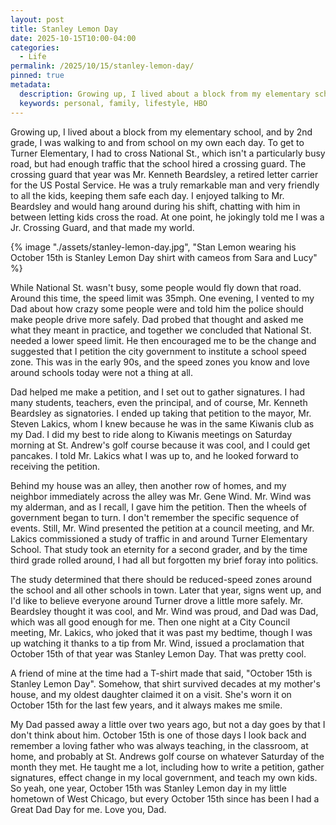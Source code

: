 ```yaml
---
layout: post
title: Stanley Lemon Day
date: 2025-10-15T10:00-04:00
categories:
  - Life
permalink: /2025/10/15/stanley-lemon-day/
pinned: true
metadata:
  description: Growing up, I lived about a block from my elementary school, and by 2nd grade, I was walking to and from school on my own each day.
  keywords: personal, family, lifestyle, HBO
---
```


Growing up, I lived about a block from my elementary school, and by 2nd grade, I was walking to and from school on my own each day. To get to Turner Elementary, I had to cross National St., which isn't a particularly busy road, but had enough traffic that the school hired a crossing guard. The crossing guard that year was Mr. Kenneth Beardsley, a retired letter carrier for the US Postal Service. He was a truly remarkable man and very friendly to all the kids, keeping them safe each day. I enjoyed talking to Mr. Beardsley and would hang around during his shift, chatting with him in between letting kids cross the road. At one point, he jokingly told me I was a Jr. Crossing Guard, and that made my world.

<!-- excerpt -->

{% image "./assets/stanley-lemon-day.jpg", "Stan Lemon wearing his October 15th is Stanley Lemon Day shirt with cameos from Sara and Lucy" %}

While National St. wasn't busy, some people would fly down that road. Around this time, the speed limit was 35mph. One evening, I vented to my Dad about how crazy some people were and told him the police should make people drive more safely. Dad probed that thought and asked me what they meant in practice, and together we concluded that National St. needed a lower speed limit. He then encouraged me to be the change and suggested that I petition the city government to institute a school speed zone. This was in the early 90s, and the speed zones you know and love around schools today were not a thing at all.

Dad helped me make a petition, and I set out to gather signatures. I had many students, teachers, even the principal, and of course, Mr. Kenneth Beardsley as signatories. I ended up taking that petition to the mayor, Mr. Steven Lakics, whom I knew because he was in the same Kiwanis club as my Dad. I did my best to ride along to Kiwanis meetings on Saturday morning at St. Andrew's golf course because it was cool, and I could get pancakes. I told Mr. Lakics what I was up to, and he looked forward to receiving the petition.

Behind my house was an alley, then another row of homes, and my neighbor immediately across the alley was Mr. Gene Wind. Mr. Wind was my alderman, and as I recall, I gave him the petition. Then the wheels of government began to turn. I don't remember the specific sequence of events. Still, Mr. Wind presented the petition at a council meeting, and Mr. Lakics commissioned a study of traffic in and around Turner Elementary School. That study took an eternity for a second grader, and by the time third grade rolled around, I had all but forgotten my brief foray into politics.

The study determined that there should be reduced-speed zones around the school and all other schools in town. Later that year, signs went up, and I'd like to believe everyone around Turner drove a little more safely. Mr. Beardsley thought it was cool, and Mr. Wind was proud, and Dad was Dad, which was all good enough for me. Then one night at a City Council meeting, Mr. Lakics, who joked that it was past my bedtime, though I was up watching it thanks to a tip from Mr. Wind, issued a proclamation that October 15th of that year was Stanley Lemon Day. That was pretty cool.

A friend of mine at the time had a T-shirt made that said, "October 15th is Stanley Lemon Day". Somehow, that shirt survived decades at my mother's house, and my oldest daughter claimed it on a visit. She's worn it on October 15th for the last few years, and it always makes me smile.

My Dad passed away a little over two years ago, but not a day goes by that I don't think about him. October 15th is one of those days I look back and remember a loving father who was always teaching, in the classroom, at home, and probably at St. Andrews golf course on whatever Saturday of the month they met. He taught me a lot, including how to write a petition, gather signatures, effect change in my local government, and teach my own kids. So yeah, one year, October 15th was Stanley Lemon day in my little hometown of West Chicago, but every October 15th since has been I had a Great Dad Day for me. Love you, Dad.
